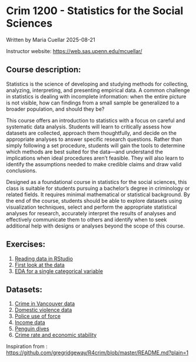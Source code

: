 # Crim 1200 - Statistics for the Social Sciences
Written by Maria Cuellar
2025-08-21

Instructor website: https://web.sas.upenn.edu/mcuellar/

## Course description:

Statistics is the science of developing and studying methods for
collecting, analyzing, interpreting, and presenting empirical data. A
common challenge in statistics is dealing with incomplete information:
when the entire picture is not visible, how can findings from a small
sample be generalized to a broader population, and should they be?

This course offers an introduction to statistics with a focus on careful
and systematic data analysis. Students will learn to critically assess
how datasets are collected, approach them thoughtfully, and decide on
the appropriate analyses to answer specific research questions. Rather
than simply following a set procedure, students will gain the tools to
determine which methods are best suited for the data—and understand the
implications when ideal procedures aren’t feasible. They will also learn
to identify the assumptions needed to make credible claims and draw
valid conclusions.

Designed as a foundational course in statistics for the social sciences,
this class is suitable for students pursuing a bachelor’s degree in
criminology or related fields. It requires minimal mathematical or
statistical background. By the end of the course, students should be
able to explore datasets using visualization techniques, select and
perform the appropriate statistical analyses for research, accurately
interpret the results of analyses and effectively communicate them to
others and identify when to seek additional help with designs or
analyses beyond the scope of this course.

## Exercises:

1.  [Reading data in
    RStudio](https://github.com/mariacuellar/crim_data_analysis/blob/main/exercises/Exercises%20%231.R)
2.  [First look at the
    data](https://github.com/mariacuellar/crim_data_analysis/blob/main/exercises/Exercises%20%232.R)
3.  [EDA for a single categorical
    variable](https://github.com/mariacuellar/crim_data_analysis/blob/main/exercises/Exercises%20%233.R)

## Datasets:

1.  [Crime in Vancouver data](../main/data/crimeinvancouver.csv)
2.  [Domestic violence data](../main/data/domestic_violence.csv)
3.  [Police use of force](../main/data/police_use_of_force.csv)
4.  [Income data](../main/data/income.data.csv)
5.  [Penguin dives](../main/data/penguin_dives.csv)
6.  [Crime rate and economic
    stability](../main/data/crimerate_econstability.csv)

Inspiration from :
https://github.com/gregridgeway/R4crim/blob/master/README.md?plain=1
